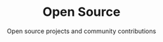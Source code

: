 ---
layout: category
title: "Open Source"
subtitle: "Open source projects and community contributions"
category: open-source
---